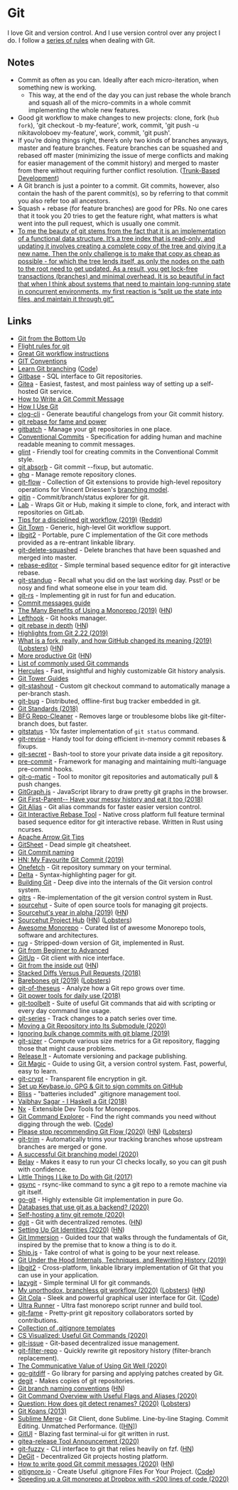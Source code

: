 # Git

I love Git and version control. And I use version control over any project I do. I follow a [series of rules](../../focusing/rules.md#git) when dealing with Git.

## Notes

- Commit as often as you can. Ideally after each micro-iteration, when something new is working.
  - This way, at the end of the day you can just rebase the whole branch and squash all of the micro-commits in a whole commit implementing the whole new features.
- Good git workflow to make changes to new projects: clone, fork (`hub fork`), 'git checkout -b my-feature', work, commit, 'git push -u nikitavoloboev my-feature', work, commit, 'git push'.
- If you’re doing things right, there’s only two kinds of branches anyways, master and feature branches. Feature branches can be squashed and rebased off master (minimizing the issue of merge conflicts and making for easier management of the commit history) and merged to master from there without requiring further conflict resolution. ([Trunk-Based Development](https://paulhammant.com/2013/04/05/what-is-trunk-based-development/))
- A Git branch is just a pointer to a commit. Git commits, however, also contain the hash of the parent commit(s), so by referring to that commit you also refer too all ancestors.
- Squash + rebase (for feature branches) are good for PRs. No one cares that it took you 20 tries to get the feature right, what matters is what went into the pull request, which is usually one commit.
- [To me the beauty of git stems from the fact that it is an implementation of a functional data structure. It‘s a tree index that is read-only, and updating it involves creating a complete copy of the tree and giving it a new name. Then the only challenge is to make that copy as cheap as possible - for which the tree lends itself, as only the nodes on the path to the root need to get updated. As a result, you get lock-free transactions (branches) and minimal overhead. It is so beautiful in fact that when I think about systems that need to maintain long-running state in concurrent environments, my first reaction is ”split up the state into files, and maintain it through git“.](https://news.ycombinator.com/item?id=21418033)

## Links

- [Git from the Bottom Up](https://jwiegley.github.io/git-from-the-bottom-up/)
- [Flight rules for git](https://github.com/k88hudson/git-flight-rules#readme)
- [Great Git workflow instructions](https://github.com/rvolosatovs/turtlitto/blob/master/CONTRIBUTING.md#readme)
- [GIT Conventions](https://medium.com/@tjholowaychuk/git-conventions-a940ee20862d)
- [Learn Git branching](https://learngitbranching.js.org/) ([Code](https://github.com/pcottle/learnGitBranching))
- [Gitbase](https://github.com/src-d/gitbase) - SQL interface to Git repositories.
- [Gitea](https://github.com/go-gitea/gitea) - Easiest, fastest, and most painless way of setting up a self-hosted Git service.
- [How to Write a Git Commit Message](https://chris.beams.io/posts/git-commit/)
- [How I Use Git](https://hugogiraudel.com/2018/02/17/how-i-use-git/)
- [clog-cli](https://github.com/clog-tool/clog-cli#readme) - Generate beautiful changelogs from your Git commit history.
- [git rebase for fame and power](http://www.charlesetc.com/rebase-for-fame/)
- [gitbatch](https://github.com/isacikgoz/gitbatch) - Manage your git repositories in one place.
- [Conventional Commits](https://www.conventionalcommits.org/) - Specification for adding human and machine readable meaning to commit messages.
- [glint](https://github.com/brigand/glint) - Friendly tool for creating commits in the Conventional Commit style.
- [git absorb](https://github.com/tummychow/git-absorb) - Git commit --fixup, but automatic.
- [ghq](https://github.com/motemen/ghq) - Manage remote repository clones.
- [git-flow](https://github.com/nvie/gitflow) - Collection of Git extensions to provide high-level repository operations for Vincent Driessen's [branching model](http://nvie.com/git-model).
- [gitin](https://github.com/isacikgoz/gitin) - Commit/branch/status explorer for git.
- [Lab](https://github.com/zaquestion/lab) - Wraps Git or Hub, making it simple to clone, fork, and interact with repositories on GitLab.
- [Tips for a disciplined git workflow (2019)](https://drewdevault.com/2019/02/25/Using-git-with-discipline.html) ([Reddit](https://www.reddit.com/r/programming/comments/bfbar2/tips_for_a_disciplined_git_workflow/))
- [Git Town](https://github.com/Originate/git-town) - Generic, high-level Git workflow support.
- [libgit2](https://libgit2.org/) - Portable, pure C implementation of the Git core methods provided as a re-entrant linkable library.
- [git-delete-squashed](https://github.com/not-an-aardvark/git-delete-squashed) - Delete branches that have been squashed and merged into master.
- [rebase-editor](https://github.com/sjurba/rebase-editor) - Simple terminal based sequence editor for git interactive rebase.
- [git-standup](https://github.com/kamranahmedse/git-standup) - Recall what you did on the last working day. Psst! or be nosy and find what someone else in your team did.
- [git-rs](https://github.com/chrisdickinson/git-rs) - Implementing git in rust for fun and education.
- [Commit messages guide](https://github.com/RomuloOliveira/commit-messages-guide#readme)
- [The Many Benefits of Using a Monorepo (2019)](https://pspdfkit.com/blog/2019/benefits-of-a-monorepo/) ([HN](https://news.ycombinator.com/item?id=19795482))
- [Lefthook](https://github.com/Arkweid/lefthook) - Git hooks manager.
- [git rebase in depth](https://git-rebase.io/) ([HN](https://news.ycombinator.com/item?id=19877811))
- [Highlights from Git 2.22 (2019)](https://github.blog/2019-06-07-highlights-from-git-2-22/)
- [What is a fork, really, and how GitHub changed its meaning (2019)](https://drewdevault.com/2019/05/24/What-is-a-fork.html) ([Lobsters](https://lobste.rs/s/txx8vu/what_is_fork_really_how_github_changed_its)) ([HN](https://news.ycombinator.com/item?id=20001570))
- [More productive Git](https://increment.com/open-source/more-productive-git/) ([HN](https://news.ycombinator.com/item?id=20004224))
- [List of commonly used Git commands](https://github.com/joshnh/Git-Commands#readme)
- [Hercules](https://github.com/src-d/hercules) - Fast, insightful and highly customizable Git history analysis.
- [Git Tower Guides](https://www.git-tower.com/learn/)
- [git-stashout](https://github.com/aviaviavi/git-stashout) - Custom git checkout command to automatically manage a per-branch stash.
- [git-bug](https://github.com/MichaelMure/git-bug) - Distributed, offline-first bug tracker embedded in git.
- [Git Standards (2018)](https://blog.carlmjohnson.net/post/2018/git-gud/)
- [BFG Repo-Cleaner](https://github.com/rtyley/bfg-repo-cleaner) - Removes large or troublesome blobs like git-filter-branch does, but faster.
- [gitstatus](https://github.com/romkatv/gitstatus) - 10x faster implementation of `git status` command.
- [git-revise](https://github.com/mystor/git-revise) - Handy tool for doing efficient in-memory commit rebases & fixups.
- [git-secret](https://github.com/sobolevn/git-secret) - Bash-tool to store your private data inside a git repository.
- [pre-commit](https://github.com/pre-commit/pre-commit) - Framework for managing and maintaining multi-language pre-commit hooks.
- [git-o-matic](https://github.com/muesli/gitomatic) - Tool to monitor git repositories and automatically pull & push changes.
- [GitGraph.js](https://github.com/nicoespeon/gitgraph.js) - JavaScript library to draw pretty git graphs in the browser.
- [Git First-Parent-- Have your messy history and eat it too (2018)](http://www.davidchudzicki.com/posts/first-parent/)
- [Git Alias](https://github.com/GitAlias/gitalias) - Git alias commands for faster easier version control.
- [Git Interactive Rebase Tool](https://github.com/MitMaro/git-interactive-rebase-tool) - Native cross platform full feature terminal based sequence editor for git interactive rebase. Written in Rust using ncurses.
- [Apache Arrow Git Tips](https://andygrove.io/apache_arrow_git_tips/)
- [GitSheet](https://gitsheet.wtf/) - Dead simple git cheatsheet.
- [Git Commit naming](https://pbs.twimg.com/media/DBPQbTrXkAA4v-H.jpg)
- [HN: My Favourite Git Commit (2019)](https://news.ycombinator.com/item?id=21289827)
- [Onefetch](https://github.com/o2sh/onefetch) - Git repository summary on your terminal.
- [Delta](https://github.com/dandavison/delta) - Syntax-highlighting pager for git.
- [Building Git](https://shop.jcoglan.com/building-git/) - Deep dive into the internals of the Git version control system.
- [gitrs](https://github.com/haltode/gitrs) - Re-implementation of the git version control system in Rust.
- [sourcehut](https://sourcehut.org/) - Suite of open source tools for managing git projects.
- [Sourcehut's year in alpha (2019)](https://sourcehut.org/blog/2019-11-15-sourcehut-1-year-alpha/) ([HN](https://news.ycombinator.com/item?id=21545145))
- [Sourcehut Project Hub](https://sourcehut.org/blog/2020-04-30-the-sourcehut-hub-is-live/) ([HN](https://news.ycombinator.com/item?id=23030489)) ([Lobsters](https://lobste.rs/s/y4zfxk/announcing_sourcehut_project_hub))
- [Awesome Monorepo](https://github.com/korfuri/awesome-monorepo#readme) - Curated list of awesome Monorepo tools, software and architectures.
- [rug](https://github.com/samrat/rug) - Stripped-down version of Git, implemented in Rust.
- [Git from Beginner to Advanced](https://www.madebymike.com.au/writing/how-to-git/)
- [GitUp](https://gitup.co/) - Git client with nice interface.
- [Git from the inside out](https://codewords.recurse.com/issues/two/git-from-the-inside-out) ([HN](https://news.ycombinator.com/item?id=21755090))
- [Stacked Diffs Versus Pull Requests (2018)](https://jg.gg/2018/09/29/stacked-diffs-versus-pull-requests/)
- [Barebones git (2019)](https://artemix.org/blog/barebones-git.html) ([Lobsters](https://lobste.rs/s/7khgtp/barebones_git))
- [git-of-theseus](https://github.com/erikbern/git-of-theseus) - Analyze how a Git repo grows over time.
- [Git power tools for daily use (2018)](https://nvie.com/posts/git-power-tools/)
- [git-toolbelt](https://github.com/nvie/git-toolbelt) - Suite of useful Git commands that aid with scripting or every day command line usage.
- [git-series](https://github.com/git-series/git-series) - Track changes to a patch series over time.
- [Moving a Git Repository into Its Submodule (2020)](https://pspdfkit.com/blog/2020/moving-a-git-repository-into-its-submodule/)
- [Ignoring bulk change commits with git blame (2019)](https://www.moxio.com/blog/43/ignoring-bulk-change-commits-with-git-blame)
- [git-sizer](https://github.com/github/git-sizer) - Compute various size metrics for a Git repository, flagging those that might cause problems.
- [Release It](https://github.com/release-it/release-it) - Automate versioning and package publishing.
- [Git Magic](http://www-cs-students.stanford.edu/~blynn/gitmagic/) - Guide to using Git, a version control system. Fast, powerful, easy to learn.
- [git-crypt](https://github.com/AGWA/git-crypt) - Transparent file encryption in git.
- [Set up Keybase.io, GPG & Git to sign commits on GitHub](https://github.com/pstadler/keybase-gpg-github#readme)
- [Bliss](https://github.com/ajmwagar/bliss) - "batteries included" .gitignore management tool.
- [Vaibhav Sagar - I Haskell a Git (2018)](https://www.youtube.com/watch?v=nVvvY5VRs8o)
- [Nx](https://github.com/nrwl/nx/) - Extensible Dev Tools for Monorepos.
- [Git Command Explorer](https://gitexplorer.com/) - Find the right commands you need without digging through the web. ([Code](https://github.com/summitech/gitexplorer))
- [Please stop recommending Git Flow (2020)](https://georgestocker.com/2020/03/04/please-stop-recommending-git-flow/) ([HN](https://news.ycombinator.com/item?id=22485489)) ([Lobsters](https://lobste.rs/s/o76cit/please_stop_recommending_git_flow))
- [git-trim](https://github.com/foriequal0/git-trim) - Automatically trims your tracking branches whose upstream branches are merged or gone.
- [A successful Git branching model (2020)](https://nvie.com/posts/a-successful-git-branching-model/)
- [Belay](https://github.com/JoshMcguigan/belay) - Makes it easy to run your CI checks locally, so you can git push with confidence.
- [Little Things I Like to Do with Git (2017)](https://csswizardry.com/2017/05/little-things-i-like-to-do-with-git/)
- [gsync](https://github.com/ScaleComputing/gsync) - rsync-like command to sync a git repo to a remote machine via git itself.
- [go-git](https://github.com/go-git/go-git) - Highly extensible Git implementation in pure Go.
- [Databases that use git as a backend? (2020)](https://lobste.rs/s/mb2hi2/databases_use_git_as_backend)
- [Self-hosting a tiny git remote (2020)](https://benjaminwil.info/weblog/self-hosted-git-remote/)
- [dgit](https://github.com/quorumcontrol/dgit) - Git with decentralized remotes. ([HN](https://news.ycombinator.com/item?id=22684945))
- [Setting Up Git Identities (2020)](https://www.micah.soy/posts/setting-up-git-identities/) ([HN](https://news.ycombinator.com/item?id=22672491))
- [Git Immersion](http://gitimmersion.com/) - Guided tour that walks through the fundamentals of Git, inspired by the premise that to know a thing is to do it.
- [Ship.js](https://github.com/algolia/shipjs) - Take control of what is going to be your next release.
- [Git Under the Hood Internals, Techniques, and Rewriting History (2019)](https://blog.isquaredsoftware.com/presentations/2019-03-git-internals-rewrite/#/)
- [libgit2](https://github.com/libgit2/libgit2) - Cross-platform, linkable library implementation of Git that you can use in your application.
- [lazygit](https://github.com/jesseduffield/lazygit) - Simple terminal UI for git commands.
- [My unorthodox, branchless git workflow (2020)](https://drewdevault.com/2020/04/05/My-weird-branchless-git-workflow.html) ([Lobsters](https://lobste.rs/s/lymznu/my_unorthodox_branchless_git_workflow)) ([HN](https://news.ycombinator.com/item?id=22793512))
- [Git Cola](https://git-cola.github.io/) - Sleek and powerful graphical user interface for Git. ([Code](https://github.com/git-cola/git-cola))
- [Ultra Runner](https://github.com/folke/ultra-runner) - Ultra fast monorepo script runner and build tool.
- [git-fame](https://github.com/casperdcl/git-fame) - Pretty-print git repository collaborators sorted by contributions.
- [Collection of .gitignore templates](https://github.com/github/gitignore)
- [CS Visualized: Useful Git Commands (2020)](https://dev.to/lydiahallie/cs-visualized-useful-git-commands-37p1)
- [git-issue](https://github.com/dspinellis/git-issue) - Git-based decentralized issue management.
- [git-filter-repo](https://github.com/newren/git-filter-repo) - Quickly rewrite git repository history (filter-branch replacement).
- [The Communicative Value of Using Git Well (2020)](https://jeremykun.com/2020/01/14/the-communicative-value-of-using-git-well/)
- [go-gitdiff](https://github.com/bluekeyes/go-gitdiff) - Go library for parsing and applying patches created by Git.
- [degit](https://github.com/Rich-Harris/degit) - Makes copies of git repositories.
- [Git branch naming conventions](https://deepsource.io/blog/git-branch-naming-conventions/) ([HN](https://news.ycombinator.com/item?id=23043881))
- [Git Command Overview with Useful Flags and Aliases (2020)](https://blog.jakuba.net/git-command-overview-with-useful-flags-and-aliases/)
- [Question: How does git detect renames? (2020)](https://chelseatroy.com/2020/04/20/question-how-does-git-detect-renames/) ([Lobsters](https://lobste.rs/s/bmfiiw/question_how_does_git_detect_renames))
- [Git Koans (2013)](https://stevelosh.com/blog/2013/04/git-koans/)
- [Sublime Merge](https://www.sublimemerge.com) - Git Client, done Sublime. Line-by-line Staging. Commit Editing. Unmatched Performance. ([[HN](https://news.ycombinator.com/item?id=23311093)])
- [GitUI](https://github.com/extrawurst/gitui) - Blazing fast terminal-ui for git written in rust.
- [gitea-release Tool Announcement (2020)](https://christine.website/blog/gitea-release-tool-2020-05-31)
- [git-fuzzy](https://github.com/bigH/git-fuzzy) - CLI interface to git that relies heavily on fzf. ([HN](https://news.ycombinator.com/item?id=23363767))
- [DeGit](https://github.com/yegor256/degit) - Decentralized Git projects hosting platform.
- [How to write good Git commit messages (2020)](https://altcampus.io/blog/how-to-write-good-git-commit-message) ([HN](https://news.ycombinator.com/item?id=23479465))
- [gitignore.io](https://www.toptal.com/developers/gitignore) - Create Useful .gitignore Files For Your Project. ([Code](https://github.com/toptal/gitignore.io))
- [Speeding up a Git monorepo at Dropbox with <200 lines of code (2020)](https://dropbox.tech/application/speeding-up-a-git-monorepo-at-dropbox-with--200-lines-of-code)
